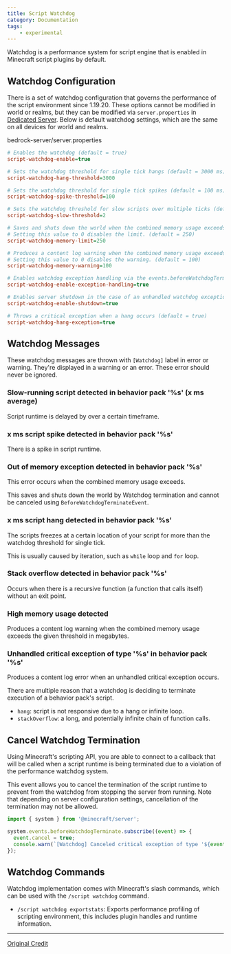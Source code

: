 ```yaml
---
title: Script Watchdog
category: Documentation
tags:
	- experimental
---
```


Watchdog is a performance system for script engine that is enabled in Minecraft script plugins by default.

## Watchdog Configuration

There is a set of watchdog configuration that governs the performance of the script environment since 1.19.20. These options cannot be modified in world or realms, but they can be modified via `server.properties` in [Dedicated Server](https://www.minecraft.net/en-us/download/server/bedrock). Below is default watchdog settings, which are the same on all devices for world and realms.

<CodeHeader>bedrock-server/server.properties</CodeHeader>

```ini
# Enables the watchdog (default = true)
script-watchdog-enable=true

# Sets the watchdog threshold for single tick hangs (default = 3000 ms)
script-watchdog-hang-threshold=3000

# Sets the watchdog threshold for single tick spikes (default = 100 ms)
script-watchdog-spike-threshold=100

# Sets the watchdog threshold for slow scripts over multiple ticks (default = 2ms)
script-watchdog-slow-threshold=2

# Saves and shuts down the world when the combined memory usage exceeds the given threshold (in megabytes).
# Setting this value to 0 disables the limit. (default = 250)
script-watchdog-memory-limit=250

# Produces a content log warning when the combined memory usage exceeds the given threshold (in megabytes).
# Setting this value to 0 disables the warning. (default = 100)
script-watchdog-memory-warning=100

# Enables watchdog exception handling via the events.beforeWatchdogTerminate event (default = true)
script-watchdog-enable-exception-handling=true

# Enables server shutdown in the case of an unhandled watchdog exception (default = true)
script-watchdog-enable-shutdown=true

# Throws a critical exception when a hang occurs (default = true)
script-watchdog-hang-exception=true
```

## Watchdog Messages

These watchdog messages are thrown with `[Watchdog]` label in error or warning. They're displayed in a warning or an error. These error should never be ignored.

### Slow-running script detected in behavior pack '%s' (x ms average)

Script runtime is delayed by over a certain timeframe.

### x ms script spike detected in behavior pack '%s'

There is a spike in script runtime.

### Out of memory exception detected in behavior pack '%s'

This error occurs when the combined memory usage exceeds.

This saves and shuts down the world by Watchdog termination and cannot be canceled using `BeforeWatchdogTerminateEvent`.

### x ms script hang detected in behavior pack '%s'

The scripts freezes at a certain location of your script for more than the watchdog threshold for single tick.

This is usually caused by iteration, such as `while` loop and `for` loop.

### Stack overflow detected in behavior pack '%s'

Occurs when there is a recursive function (a function that calls itself) without an exit point.

### High memory usage detected

Produces a content log warning when the combined memory usage exceeds the given threshold in megabytes.

### Unhandled critical exception of type '%s' in behavior pack '%s'

Produces a content log error when an unhandled critical exception occurs.

There are multiple reason that a watchdog is deciding to terminate execution of a behavior pack's script.

-   `hang`: script is not responsive due to a hang or infinite loop.
-   `stackOverflow`: a long, and potentially infinite chain of function calls.

## Cancel Watchdog Termination

Using Minecraft's scripting API, you are able to connect to a callback that will be called when a script runtime is being terminated due to a violation of the performance watchdog system.

This event allows you to cancel the termination of the script runtime to prevent from the watchdog from stopping the server from running. Note that depending on server configuration settings, cancellation of the termination may not be allowed.

```js
import { system } from '@minecraft/server';

system.events.beforeWatchdogTerminate.subscribe((event) => {
  event.cancel = true;
  console.warn(`[Watchdog] Canceled critical exception of type '${event.cancelationReason}`);
});
```

## Watchdog Commands

Watchdog implementation comes with Minecraft's slash commands, which can be used with the `/script watchdog` command.

-   `/script watchdog exportstats`: Exports performance profiling of scripting environment, this includes plugin handles and runtime information.

---

[Original Credit](https://github.com/JaylyDev/ScriptAPI/blob/main/docs/MinecraftApi/Watchdog.md)
